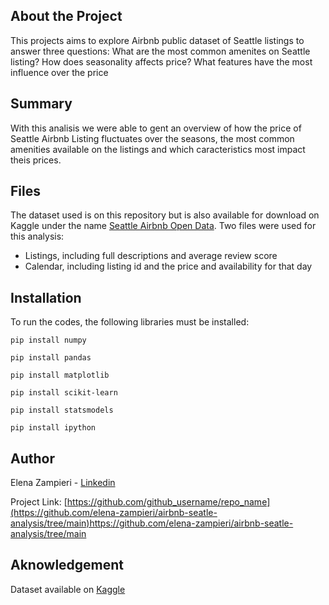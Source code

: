 ## About the Project
This projects aims to explore Airbnb public dataset of Seattle listings to answer three questions:
What are the most common amenites on Seattle listing?
How does seasonality affects price?
What features have the most influence over the price

## Summary 
With this analisis we were able to gent an overview of how the price of Seattle Airbnb Listing fluctuates over the seasons, the most common amenities available on the listings and which caracteristics most impact theis prices.

## Files
The dataset used is on this repository but is also available for download on Kaggle under the name [Seattle Airbnb Open Data](https://www.kaggle.com/datasets/airbnb/seattle). Two files were used for this analysis:
- Listings, including full descriptions and average review score
- Calendar, including listing id and the price and availability for that day

## Installation
To run the codes, the following libraries must be installed:
```
pip install numpy
```
```
pip install pandas
```
```
pip install matplotlib
```
```
pip install scikit-learn
```
```
pip install statsmodels
```
```
pip install ipython
```
## Author
Elena Zampieri - [Linkedin](https://www.linkedin.com/in/elena-zampieri-3b081a135/)

Project Link: [https://github.com/github_username/repo_name](https://github.com/elena-zampieri/airbnb-seatle-analysis/tree/main)https://github.com/elena-zampieri/airbnb-seatle-analysis/tree/main

## Aknowledgement

Dataset available on [Kaggle](https://www.kaggle.com/datasets/airbnb/seattle)